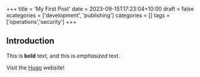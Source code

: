 +++
title = 'My First Post'
date = 2023-09-15T17:23:04+10:00
draft = false
xcategories = ['development', 'publishing']
categories = []
tags = ['operations','security']
+++

## Introduction

This is **bold** text, and this is *emphasized* text.

Visit the [Hugo](https://gohugo.io) website!